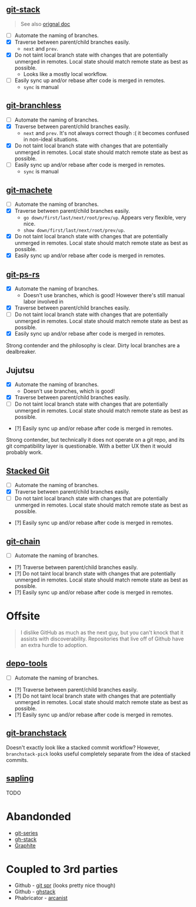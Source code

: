 
## [git-stack](https://github.com/gitext-rs/git-stack)

> See also [orignal doc](https://github.com/gitext-rs/git-stack/blob/main/docs/comparison.md)

- [ ] Automate the naming of branches.
- [x] Traverse between parent/child branches easily.
	- `next` and `prev`.
- [x] Do not taint local branch state with changes that are potentially unmerged in remotes. Local state should match remote state as best as possible.
	- Looks like a mostly local workflow.
- [ ] Easily sync up and/or rebase after code is merged in remotes.
	- `sync` is manual

## [git-branchless](https://github.com/arxanas/git-branchless)

- [ ] Automate the naming of branches.
- [x] Traverse between parent/child branches easily.
	- `next` and `prev`. It's not always correct though :( it becomes confused in non-ideal situations.
- [x] Do not taint local branch state with changes that are potentially unmerged in remotes. Local state should match remote state as best as possible.
- [ ] Easily sync up and/or rebase after code is merged in remotes.
	- `sync` is manual

## [git-machete](https://github.com/VirtusLab/git-machete)

- [ ] Automate the naming of branches.
- [x] Traverse between parent/child branches easily.
	- `go down/first/last/next/root/prev/up`. Appears very flexible, very nice.
	- `show down/first/last/next/root/prev/up`.
- [x] Do not taint local branch state with changes that are potentially unmerged in remotes. Local state should match remote state as best as possible.
- [x] Easily sync up and/or rebase after code is merged in remotes.

## [git-ps-rs](https://github.com/uptech/git-ps-rs)

- [x] Automate the naming of branches.
	- Doesn't use branches, which is good! However there's still manual labor involved in
- [x] Traverse between parent/child branches easily.
- [ ] Do not taint local branch state with changes that are potentially unmerged in remotes. Local state should match remote state as best as possible.
- [x] Easily sync up and/or rebase after code is merged in remotes.

Strong contender and the philosophy is clear. Dirty local branches are a dealbreaker.

## Jujutsu

- [x] Automate the naming of branches.
	- Doesn't use branches, which is good!
- [x] Traverse between parent/child branches easily.
- [ ] Do not taint local branch state with changes that are potentially unmerged in remotes. Local state should match remote state as best as possible.
- [?] Easily sync up and/or rebase after code is merged in remotes.

Strong contender, but technically it does not operate on a git repo, and its git compatibility layer is questionable. With a better UX then it would probably work.

## [Stacked Git](https://stacked-git.github.io/)

- [ ] Automate the naming of branches.
- [x] Traverse between parent/child branches easily.
- [ ] Do not taint local branch state with changes that are potentially unmerged in remotes. Local state should match remote state as best as possible.
- [?] Easily sync up and/or rebase after code is merged in remotes.

## [git-chain](https://github.com/dashed/git-chain)

- [ ] Automate the naming of branches.
- [?] Traverse between parent/child branches easily.
- [?] Do not taint local branch state with changes that are potentially unmerged in remotes. Local state should match remote state as best as possible.
- [?] Easily sync up and/or rebase after code is merged in remotes.

# Offsite

> I dislike GitHub as much as the next guy, but you can't knock that it assists with discoverability. Repositories that live off of Github have an extra hurdle to adoption.

## [depo-tools](https://commondatastorage.googleapis.com/chrome-infra-docs/flat/depot_tools/docs/html/depot_tools_tutorial.html)

- [ ] Automate the naming of branches.
- [?] Traverse between parent/child branches easily.
- [?] Do not taint local branch state with changes that are potentially unmerged in remotes. Local state should match remote state as best as possible.
- [?] Easily sync up and/or rebase after code is merged in remotes.

## [git-branchstack](https://git.sr.ht/~krobelus/git-branchstack)

Doesn't exactly look like a stacked commit workflow? However, `branchstack-pick` looks useful completely separate from the idea of stacked commits.

## [sapling](https://github.com/facebook/sapling)

TODO

# Abandonded

- [git-series](https://github.com/git-series/git-series)
- [gh-stack](https://github.com/timothyandrew/gh-stack)
- [Graphite](https://github.com/screenplaydev/graphite-cli)

# Coupled to 3rd parties

- Github - [git spr](https://github.com/ejoffe/spr) (looks pretty nice though)
- Github - [ghstack](https://github.com/ezyang/ghstack)
- Phabricator - [arcanist](https://secure.phabricator.com/book/phabricator/article/arcanist/)
